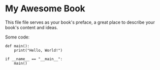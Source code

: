 # My Awesome Book

This file file serves as your book's preface, a great place to describe your book's content and ideas.

Some code:

```{python}
def main():
    print("Hello, World!")
    
if __name__ == "__main__":
    main()
```



